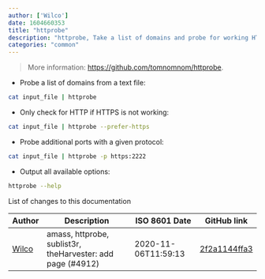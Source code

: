 ```yaml
---
author: ['Wilco']
date: 1604660353
title: "httprobe"
description: "httprobe, Take a list of domains and probe for working HTTP and HTTPS servers."
categories: "common"
---
```

> More information: <https://github.com/tomnomnom/httprobe>.

- Probe a list of domains from a text file:

```bash
cat input_file | httprobe
```

- Only check for HTTP if HTTPS is not working:

```bash
cat input_file | httprobe --prefer-https
```

- Probe additional ports with a given protocol:

```bash
cat input_file | httprobe -p https:2222
```

- Output all available options:

```bash
httprobe --help
```
List of changes to this documentation


Author | Description | ISO 8601 Date | GitHub link
------|-----|-----|-----
[Wilco](mailto:wilcovanbeijnum@gmail.com) | amass, httprobe, sublist3r, theHarvester: add page (#4912) | 2020-11-06T11:59:13 | [2f2a1144ffa3](https://github.com/tldr-pages/tldr/commit/2f2a1144ffa33fd43055c7cc7ef5c1b8d5ad224f)

